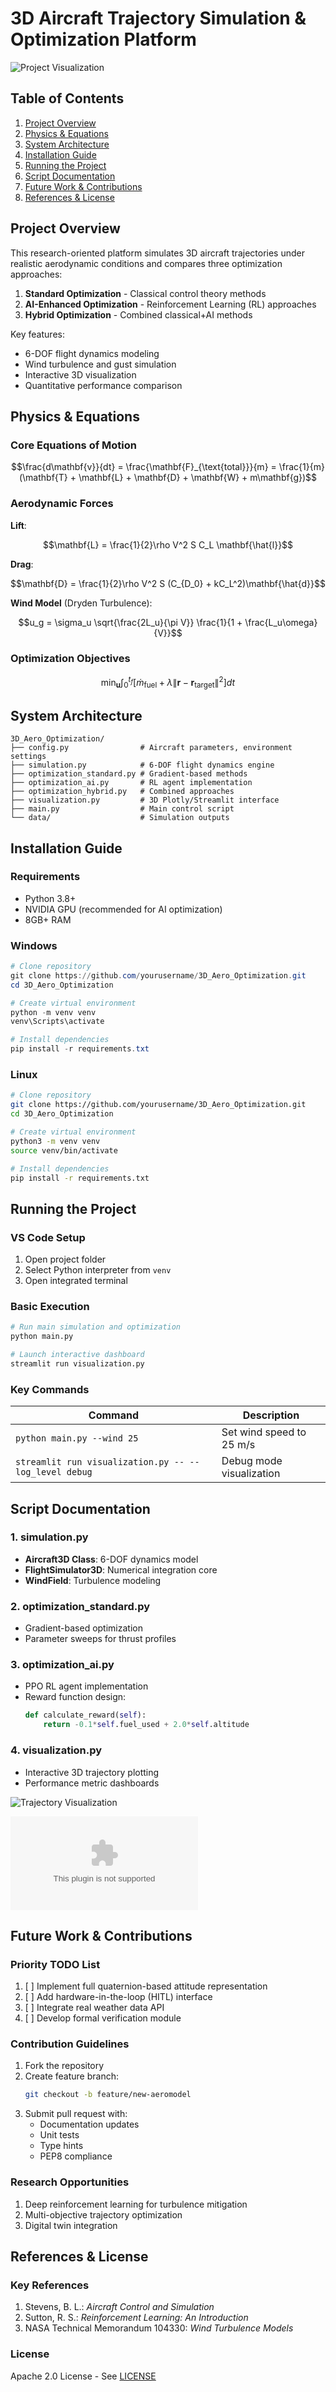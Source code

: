 # 3D Aircraft Trajectory Simulation & Optimization Platform

![Project Visualization](docs/simulation_demo.gif)

## Table of Contents
1. [Project Overview](#project-overview)
2. [Physics & Equations](#physics--equations)
3. [System Architecture](#system-architecture)
4. [Installation Guide](#installation-guide)
5. [Running the Project](#running-the-project)
6. [Script Documentation](#script-documentation)
7. [Future Work & Contributions](#future-work--contributions)
8. [References & License](#references--license)

## Project Overview <a name="project-overview"></a>
This research-oriented platform simulates 3D aircraft trajectories under realistic aerodynamic conditions and compares three optimization approaches:
1. **Standard Optimization** - Classical control theory methods
2. **AI-Enhanced Optimization** - Reinforcement Learning (RL) approaches
3. **Hybrid Optimization** - Combined classical+AI methods

Key features:
- 6-DOF flight dynamics modeling
- Wind turbulence and gust simulation
- Interactive 3D visualization
- Quantitative performance comparison

## Physics & Equations <a name="physics--equations"></a>

### Core Equations of Motion
```math
\frac{d\mathbf{v}}{dt} = \frac{\mathbf{F}_{\text{total}}}{m} = \frac{1}{m}(\mathbf{T} + \mathbf{L} + \mathbf{D} + \mathbf{W} + m\mathbf{g})
```

### Aerodynamic Forces
**Lift**:
```math
\mathbf{L} = \frac{1}{2}\rho V^2 S C_L \mathbf{\hat{l}}
```

**Drag**:
```math
\mathbf{D} = \frac{1}{2}\rho V^2 S (C_{D_0} + kC_L^2)\mathbf{\hat{d}}
```

**Wind Model** (Dryden Turbulence):
```math
u_g = \sigma_u \sqrt{\frac{2L_u}{\pi V}} \frac{1}{1 + \frac{L_u\omega}{V}}
```

### Optimization Objectives
```math
\min_{\mathbf{u}} \int_0^{t_f} \left[\dot{m}_{\text{fuel}} + \lambda \|\mathbf{r} - \mathbf{r}_{\text{target}}\|^2 \right] dt
```

## System Architecture <a name="system-architecture"></a>
```
3D_Aero_Optimization/
├── config.py                # Aircraft parameters, environment settings
├── simulation.py            # 6-DOF flight dynamics engine
├── optimization_standard.py # Gradient-based methods
├── optimization_ai.py       # RL agent implementation
├── optimization_hybrid.py   # Combined approaches
├── visualization.py         # 3D Plotly/Streamlit interface
├── main.py                  # Main control script
└── data/                    # Simulation outputs
```

## Installation Guide <a name="installation-guide"></a>

### Requirements
- Python 3.8+
- NVIDIA GPU (recommended for AI optimization)
- 8GB+ RAM

### Windows
```powershell
# Clone repository
git clone https://github.com/yourusername/3D_Aero_Optimization.git
cd 3D_Aero_Optimization

# Create virtual environment
python -m venv venv
venv\Scripts\activate

# Install dependencies
pip install -r requirements.txt
```

### Linux
```bash
# Clone repository
git clone https://github.com/yourusername/3D_Aero_Optimization.git
cd 3D_Aero_Optimization

# Create virtual environment
python3 -m venv venv
source venv/bin/activate

# Install dependencies
pip install -r requirements.txt
```

## Running the Project <a name="running-the-project"></a>

### VS Code Setup
1. Open project folder
2. Select Python interpreter from `venv`
3. Open integrated terminal

### Basic Execution
```bash
# Run main simulation and optimization
python main.py

# Launch interactive dashboard
streamlit run visualization.py
```

### Key Commands
| Command | Description |
|---------|-------------|
| `python main.py --wind 25` | Set wind speed to 25 m/s |
| `streamlit run visualization.py -- --log_level debug` | Debug mode visualization |

## Script Documentation <a name="script-documentation"></a>

### 1. simulation.py
- **Aircraft3D Class**: 6-DOF dynamics model
- **FlightSimulator3D**: Numerical integration core
- **WindField**: Turbulence modeling

### 2. optimization_standard.py
- Gradient-based optimization
- Parameter sweeps for thrust profiles

### 3. optimization_ai.py
- PPO RL agent implementation
- Reward function design:
  ```python
  def calculate_reward(self):
      return -0.1*self.fuel_used + 2.0*self.altitude
  ```

### 4. visualization.py
- Interactive 3D trajectory plotting
- Performance metric dashboards

![Trajectory Visualization](/image/newplot.png)

![Result Data](/image/2025-03-21T11-41_export.csv)


## Future Work & Contributions <a name="future-work--contributions"></a>

### Priority TODO List
1. [ ] Implement full quaternion-based attitude representation
2. [ ] Add hardware-in-the-loop (HITL) interface
3. [ ] Integrate real weather data API
4. [ ] Develop formal verification module

### Contribution Guidelines
1. Fork the repository
2. Create feature branch:
   ```bash
   git checkout -b feature/new-aeromodel
   ```
3. Submit pull request with:
   - Documentation updates
   - Unit tests
   - Type hints
   - PEP8 compliance

### Research Opportunities
1. Deep reinforcement learning for turbulence mitigation
2. Multi-objective trajectory optimization
3. Digital twin integration

## References & License <a name="references--license"></a>

### Key References
1. Stevens, B. L.: *Aircraft Control and Simulation*
2. Sutton, R. S.: *Reinforcement Learning: An Introduction*
3. NASA Technical Memorandum 104330: *Wind Turbulence Models*

### License
Apache 2.0 License - See [LICENSE](LICENSE)
